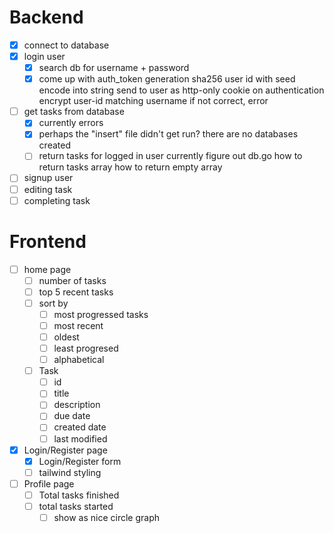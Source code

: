 # Backend
- [x] connect to database
- [x] login user
    - [x] search db for username + password
    - [x] come up with auth_token generation
        sha256 user id with seed
        encode into string
        send to user as http-only cookie
        on authentication encrypt user-id matching username
        if not correct, error
- [ ] get tasks from database
    - [x] currently errors
    - [x] perhaps the "insert" file didn't get run?
        there are no databases created
    - [ ] return tasks for logged in user
        currently figure out db.go
        how to return tasks array
        how to return empty array
- [ ] signup user
- [ ] editing task
- [ ] completing task

# Frontend
- [ ] home page
    - [ ] number of tasks
    - [ ] top 5 recent tasks
    - [ ] sort by
        - [ ] most progressed tasks
        - [ ] most recent
        - [ ] oldest
        - [ ] least progresed
        - [ ] alphabetical
    - [ ] Task
        - [ ] id
        - [ ] title
        - [ ] description
        - [ ] due date
        - [ ] created date
        - [ ] last modified
- [x] Login/Register page
    - [x] Login/Register form
    - [ ] tailwind styling
- [ ] Profile page
    - [ ] Total tasks finished
    - [ ] total tasks started
        - [ ] show as nice circle graph
